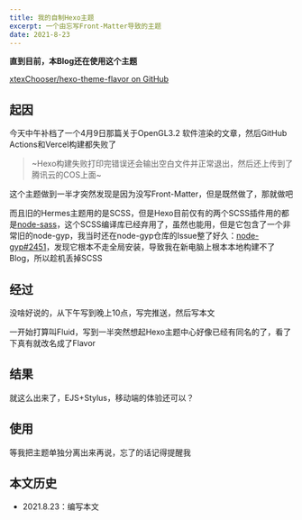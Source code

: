 ```yaml
---
title: 我的自制Hexo主题
excerpt: 一个由忘写Front-Matter导致的主题
date: 2021-8-23
---
```


**直到目前，本Blog还在使用这个主题**

[xtexChooser/hexo-theme-flavor on GitHub](https://github.com/xtexChooser/hexo-theme-flavor)

## 起因

今天中午补档了一个4月9日那篇关于OpenGL3.2 软件渲染的文章，然后GitHub Actions和Vercel构建都失败了

> ~Hexo构建失败打印完错误还会输出空白文件并正常退出，然后还上传到了腾讯云的COS上面~

这个主题做到一半才突然发现是因为没写Front-Matter，但是既然做了，那就做吧

而且旧的Hermes主题用的是SCSS，但是Hexo目前仅有的两个SCSS插件用的都是[node-sass](https://github.com/sass/node-sass)，这个SCSS编译库已经弃用了，虽然也能用，但是它包含了一个非常旧的node-gyp，我当时还在node-gyp仓库的Issue整了好久：[node-gyp#2451](https://github.com/nodejs/node-gyp/issues/2451)，发现它根本不走全局安装，导致我在新电脑上根本本地构建不了Blog，所以趁机丢掉SCSS

## 经过

没啥好说的，从下午写到晚上10点，写完推送，然后写本文

一开始打算叫Fluid，写到一半突然想起Hexo主题中心好像已经有同名的了，看了下真有就改名成了Flavor

## 结果

就这么出来了，EJS+Stylus，移动端的体验还可以？

## 使用

等我把主题单独分离出来再说，忘了的话记得提醒我

## 本文历史

- 2021.8.23：编写本文